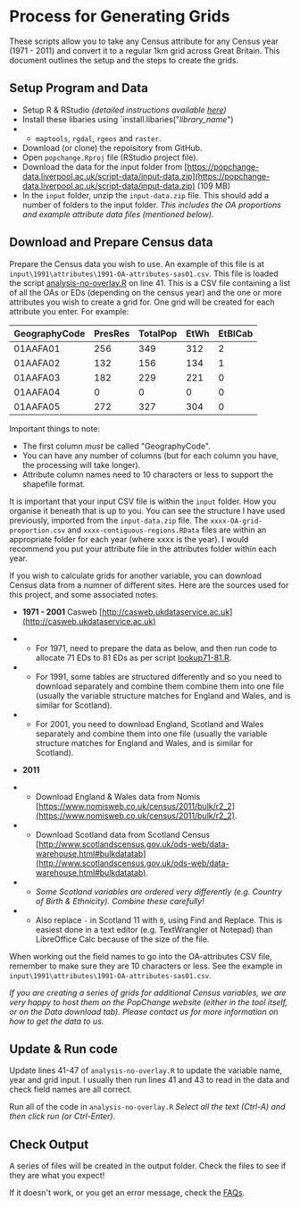<!-- can be complied locally with pandoc process-for-running-code.md -s -o process-for-running-code.html -->

# Process for Generating Grids

These scripts allow you to take any Census attribute for any Census year (1971 - 2011) and convert it to a regular 1km grid across Great Britain. This document outlines the setup and the steps to create the grids. 
 
## Setup Program and Data

- Setup R & RStudio *(detailed instructions available [here](https://github.com/ClearMappingCo/installing-software/blob/master/installing-r-rstudio.Rmd))*  
- Install these libaries using `install.libaries("*library_name*")
- - `maptools`, `rgdal`, `rgeos` and `raster`.   
- Download (or clone) the repoisitory from GitHub.  
- Open `popchange.Rproj` file (RStudio project file).  
- Download the data for the input folder from [https://popchange-data.liverpool.ac.uk/script-data/input-data.zip](https://popchange-data.liverpool.ac.uk/script-data/input-data.zip) (109 MB)  
- In the `input` folder, unzip the `input-data.zip` file. This should add a number of folders to the input folder. *This includes the OA proportions and example attribute data files (mentioned below).*  

## Download and Prepare Census data

Prepare the Census data you wish to use. An example of this file is at `input\1991\attributes\1991-OA-attributes-sas01.csv`. This file is loaded the script [analysis-no-overlay.R](https://github.com/nickbearman/popchange/blob/master/analysis-no-overlay.R) on line 41. This is a CSV file containing a list of all the OAs or EDs (depending on the census year) and the one or more attributes you wish to create a grid for. One grid will be created for each attribute you enter. For example:

|  GeographyCode | PresRes  |  TotalPop | EtWh  |  EtBlCab |
| --- | --- | --- | --- | --- |
| 01AAFA01 | 256 | 349 | 312 | 2   | 
| 01AAFA02 | 132 | 156 | 134 | 1   | 
| 01AAFA03 | 182 | 229 | 221 | 0   | 
| 01AAFA04 | 0 | 0 | 0 | 0   | 
| 01AAFA05 | 272 | 327 | 304 | 0   | 

Important things to note:  

- The first column *must* be called "GeographyCode".  
- You can have any number of columns (but for each column you have, the processing will take longer).  
- Attribute column names need to 10 characters or less to support the shapefile format.  

It is important that your input CSV file is within the `input` folder. How you organise it beneath that is up to you. You can see the structure I have used previously, imported from the `input-data.zip` file. The `xxxx-OA-grid-proportion.csv` and `xxxx-contiguous-regions.RData` files are within an appropriate folder for each year (where xxxx is the year). I would recommend you put your attribute file in the attributes folder within each year. 

If you wish to calculate grids for another variable, you can download Census data from a numner of different sites. Here are the sources used for this project, and some associated notes:  

- **1971 - 2001** Casweb [http://casweb.ukdataservice.ac.uk](http://casweb.ukdataservice.ac.uk)  
- - For 1971, need to prepare the data as below, and then run code to allocate 71 EDs to 81 EDs as per script [lookup71-81.R](https://github.com/nickbearman/popchange/blob/master/lookup71-81.R).  
- - For 1991, some tables are structured differently and so you need to download separately and combine them combine them into one file (usually the variable structure matches for England and Wales, and is similar for Scotland).  
- - For 2001, you need to download England, Scotland and Wales separately and combine them into one file (usually the variable structure matches for England and Wales, and is similar for Scotland).  

- **2011**
- - Download England & Wales data from Nomis [https://www.nomisweb.co.uk/census/2011/bulk/r2_2](https://www.nomisweb.co.uk/census/2011/bulk/r2_2).  
- - Download Scotland data from Scotland Census [http://www.scotlandscensus.gov.uk/ods-web/data-warehouse.html#bulkdatatab](http://www.scotlandscensus.gov.uk/ods-web/data-warehouse.html#bulkdatatab).  
- - *Some Scotland variables are ordered very differently (e.g. Country of Birth & Ethnicity). Combine these carefully!*  
- - Also replace `-` in Scotland 11 with `0`, using Find and Replace. This is easiest done in a text editor (e.g. TextWrangler ot Notepad) than LibreOffice Calc because of the size of the file.  

When working out the field names to go into the OA-attributes CSV file, remember to make sure they are 10 characters or less. See the example in `input\1991\attributes\1991-OA-attributes-sas01.csv`. 

*If you are creating a series of grids for additional Census variables, we are very happy to host them on the PopChange website (either in the tool itself, or on the Data download tab). Please contact us for more information on how to get the data to us.*  

## Update & Run code

Update lines 41-47 of `analysis-no-overlay.R` to update the variable name, year and grid input. I usually then run lines 41 and 43 to read in the data and check field names are all correct. 

Run all of the code in `analysis-no-overlay.R` *Select all the text (Ctrl-A) and then click run (or Ctrl-Enter)*.  

## Check Output

A series of files will be created in the output folder. Check the files to see if they are what you expect!

If it doesn't work, or you get an error message, check the [FAQs](faq.md). 